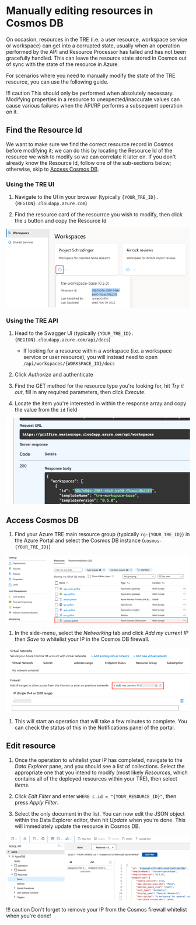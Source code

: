 # Manually editing resources in Cosmos DB

On occasion, resources in the TRE (i.e. a user resource, workspace service or workspace) can get into a corrupted state, usually when an operation performed by the API and Resource Processor has failed and has not been gracefully handled. This can leave the resource state stored in Cosmos out of sync with the state of the resource in Azure.

For scenarios where you need to manually modify the state of the TRE resource, you can use the following guide.

!!! caution
      This should only be performed when absolutely necessary. Modifying properties in a resource to unexpected/inaccurate values can cause various failures when the API/RP performs a subsequent operation on it.

## Find the Resource Id

We want to make sure we find the correct resource record in Cosmos before modifying it; we can do this by locating the Resource Id of the resource we wish to modify so we can correlate it later on. If you don't already know the Resource Id, follow one of the sub-sections below; otherwise, skip to [Access Cosmos DB](#access-cosmos-db).

### Using the TRE UI

1. Navigate to the UI in your browser (typically `{YOUR_TRE_ID}.{REGION}.cloudapp.azure.com`)

1. Find the resource card of the resourrce you wish to modify, then click the `i` button and copy the Resource Id

![Find resource Id](../assets/ui_find_resource_id.png)

### Using the TRE API

1. Head to the Swagger UI (typically `{YOUR_TRE_ID}.{REGION}.cloudapp.azure.com/api/docs`)
    - If looking for a resource within a workspace (i.e. a workspace service or user resource), you will instead need to open `/api/workspaces/{WORKSPACE_ID}/docs`

1. Click *Authorize* and authenticate

1. Find the GET method for the resource type you're looking for, hit *Try it out*, fill in any required parameters, then click *Execute*.

1. Locate the item you're interested in within the response array and copy the value from the `id` field

  ![Find resource Id](../assets/api_find_resource_id.png)

## Access Cosmos DB

1. Find your Azure TRE main resource group (typically `rg-{YOUR_TRE_ID}`) in the Azure Portal and select the Cosmos DB instance (`cosmos-{YOUR_TRE_ID}`)

  ![Find Cosmos](../assets/find_cosmos_resource.png)

1. In the side-menu, select the *Networking* tab and click *Add my current IP* then *Save* to whitelist your IP in the Cosmos DB firewall.

  ![Whitelist IP](../assets/cosmos_whitelist_ip.png)

1. This will start an operation that will take a few minutes to complete. You can check the status of this in the Notifications panel of the portal.

## Edit resource

1. Once the operation to whitelist your IP has completed, navigate to the *Data Explorer* pane, and you should see a list of collections. Select the appropriate one that you intend to modify (most likely *Resources*, which contains all of the deployed resources within your TRE), then select *Items*.

1. Click *Edit Filter* and enter `WHERE c.id = "{YOUR_RESOURCE_ID}"`, then press *Apply Filter*.

1. Select the only document in the list. You can now edit the JSON object within the Data Explorer editor, then hit *Update* when you're done. This will immediately update the resource in Cosmos DB.

  ![Whitelist IP](../assets/edit_cosmos_resource.png)

!!! caution
    Don't forget to remove your IP from the Cosmos firewall whitelist when you're done!
